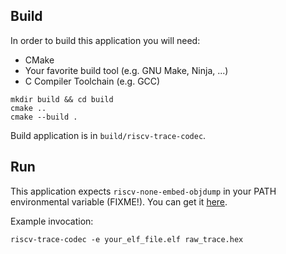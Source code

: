 ## Build
In order to build this application you will need:
* CMake
* Your favorite build tool (e.g. GNU Make, Ninja, ...)
* C Compiler Toolchain (e.g. GCC)

```
mkdir build && cd build
cmake ..
cmake --build .
```
Build application is in `build/riscv-trace-codec`.

## Run
This application expects `riscv-none-embed-objdump` in your PATH environmental variable (FIXME!). You can get it [here](https://github.com/xpack-dev-tools/riscv-none-embed-gcc-xpack/releases/tag/v10.2.0-1.2).

Example invocation:
```
riscv-trace-codec -e your_elf_file.elf raw_trace.hex
```
